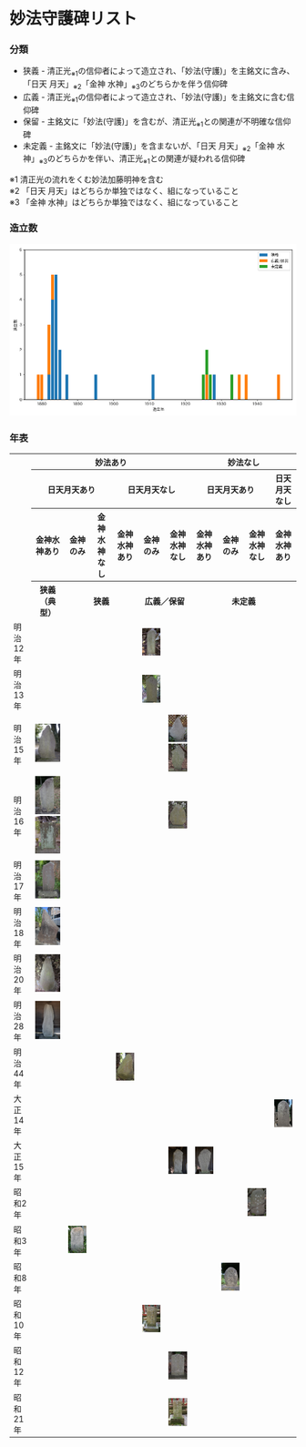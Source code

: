 # 妙法守護碑リスト

### 分類
* 狭義 - 清正光<sub>※1</sub>の信仰者によって造立され、「妙法(守護)」を主銘文に含み、「日天 月天」<sub>※2</sub>「金神 水神」<sub>※3</sub>のどちらかを伴う信仰碑
* 広義 - 清正光<sub>※1</sub>の信仰者によって造立され、「妙法(守護)」を主銘文に含む信仰碑
* 保留 - 主銘文に「妙法(守護)」を含むが、清正光<sub>※1</sub>との関連が不明確な信仰碑
* 未定義 - 主銘文に「妙法(守護)」を含まないが、「日天 月天」<sub>※2</sub>「金神 水神」<sub>※3</sub>のどちらかを伴い、清正光<sub>※1</sub>との関連が疑われる信仰碑

※1 清正光の流れをくむ妙法加藤明神を含む  
※2 「日天 月天」はどちらか単独ではなく、組になっていること  
※3 「金神 水神」はどちらか単独ではなく、組になっていること

### 造立数
![造立数](./造立数グラフ.png)

### 年表
<table>
  <tr><th rowspan="4"><th colspan="6">妙法あり</th><th colspan="4">妙法なし</th></tr>
  <tr><th colspan="3">日天月天あり</th><th colspan="3">日天月天なし</th><th colspan="3">日天月天あり</th><th>日天月天なし</th></tr>
  <tr><th>金神水神あり</th><th>金神のみ</th><th>金神水神なし</th><th>金神水神あり</th><th>金神のみ</th><th>金神水神なし</th><th>金神水神あり</th><th>金神のみ</th><th>金神水神なし</th><th>金神水神あり</th></tr>
  <tr><th>狭義（典型）</th><th colspan="3">狭義</th><th colspan="2">広義／保留</th><th colspan="4">未定義</th></tr>
  <tr>
    <td>明治12年</td>
    <td></td>
    <td></td>
    <td></td>
    <td></td>
    <td><img src="https://github.com/sekibutsu-info/myoho_shugohi/blob/main/photo/妙法守護金神碑（志田山朝日寺）.jpg" width="150" title="妙法守護金神"></td>
    <td></td>
    <td></td>
    <td></td>
    <td></td>
    <td></td>
  </tr>
  <tr>
    <td>明治13年</td>
    <td></td>
    <td></td>
    <td></td>
    <td></td>
    <td><img src="https://github.com/sekibutsu-info/myoho_shugohi/blob/main/photo/妙法守護金神碑（井原寺）.jpg" width="150" title="妙法守護金神"></td>
    <td></td>
    <td></td>
    <td></td>
    <td></td>
    <td></td>
  </tr>
  <tr>
    <td>明治15年</td>
    <td><img src="https://github.com/sekibutsu-info/myoho_shugohi/blob/main/photo/妙法守護碑（八王子市・善龍寺）.jpg" width="150" title="日天 月天／妙法守護／金神 水神"></td>
    <td></td>
    <td></td>
    <td></td>
    <td></td>
    <td><img src="https://github.com/sekibutsu-info/myoho_shugohi/blob/main/photo/妙法大嶋明神守碑（八王子市・七面堂）.jpg" width="150" title="妙法大嶋明神守"><br>
        <img src="https://github.com/sekibutsu-info/myoho_shugohi/blob/main/photo/妙法市明神碑（町田市・七面堂）.jpg" width="150" title="妙法市明神"></td>
    <td></td>
    <td></td>
    <td></td>
    <td></td>
  </tr>
  <tr>
    <td>明治16年</td>
    <td><img src="https://github.com/sekibutsu-info/myoho_shugohi/blob/main/photo/妙法守護碑（町田市相原町）2.jpg" width="150" title="日天 月天／妙法守護／金神 水神"><br>
        <img src="https://github.com/sekibutsu-info/myoho_shugohi/blob/main/photo/妙法守護碑（町田市・大戸観音堂）.jpg" width="150" title="日天 妙法 月天／金神 水神"></td>
    <td></td>
    <td></td>
    <td></td>
    <td></td>
    <td><img src="https://github.com/sekibutsu-info/myoho_shugohi/blob/main/photo/妙法守護雄神碑（町田市・七面堂）.jpg" width="150" title="妙法守護雄神"></td>
    <td></td>
    <td></td>
    <td></td>
    <td></td>
  </tr>
  <tr>
    <td>明治17年</td>
    <td><img src="https://github.com/sekibutsu-info/myoho_shugohi/blob/main/photo/妙法守護碑（町田市相原町）.jpg" width="150" title="日天 月天／妙法守護／金神 水神"></td>
    <td></td>
    <td></td>
    <td></td>
    <td></td>
    <td></td>
    <td></td>
    <td></td>
    <td></td>
    <td></td>
  </tr>
  <tr>
    <td>明治18年</td>
    <td><img src="https://github.com/sekibutsu-info/myoho_shugohi/blob/main/photo/妙法守護碑（相模原市中央区宮下本町）.jpg" width="150" title="日天 月天／妙法守護／金神 水神"></td>
    <td></td>
    <td></td>
    <td></td>
    <td></td>
    <td></td>
    <td></td>
    <td></td>
    <td></td>
    <td></td>
  </tr>
  <tr>
    <td>明治20年</td>
    <td><img src="https://github.com/sekibutsu-info/myoho_shugohi/blob/main/photo/妙法守護碑（駒木野稲荷神社）.jpg" width="150" title="日天 月天／妙法守護／金神 水神"></td>
    <td></td>
    <td></td>
    <td></td>
    <td></td>
    <td></td>
    <td></td>
    <td></td>
    <td></td>
    <td></td>
  </tr>
  <tr>
    <td>明治28年</td>
    <td><img src="https://github.com/sekibutsu-info/myoho_shugohi/blob/main/photo/妙法守護碑（厚木市金田）.jpg" width="150" title="日天 月天／妙法三十番神守護／金神 水神"></td>
    <td></td>
    <td></td>
    <td></td>
    <td></td>
    <td></td>
    <td></td>
    <td></td>
    <td></td>
    <td></td>
  </tr>
  <tr>
    <td>明治44年</td>
    <td></td>
    <td></td>
    <td></td>
    <td><img src="https://github.com/sekibutsu-info/myoho_shugohi/blob/main/photo/妙法守護碑（昭島市・観音寺）.jpg" width="150" title="妙法守護／金神 水神"></td>
    <td></td>
    <td></td>
    <td></td>
    <td></td>
    <td></td>
    <td></td>
  </tr>
  <tr>
    <td>大正14年</td>
    <td></td>
    <td></td>
    <td></td>
    <td></td>
    <td></td>
    <td></td>
    <td></td>
    <td></td>
    <td></td>
    <td><img src="https://github.com/sekibutsu-info/myoho_shugohi/blob/main/photo/金神水神守護所碑（諏訪神社）.jpg" width="150" title="金神 水神／守護所"></td>
  </tr>
  <tr>
    <td>大正15年</td>
    <td></td>
    <td></td>
    <td></td>
    <td></td>
    <td></td>
    <td><img src="https://github.com/sekibutsu-info/myoho_shugohi/blob/main/photo/妙法守護神碑（妙法加藤明神）.jpg" width="150" title="妙法守護神"></td>
    <td><img src="https://github.com/sekibutsu-info/myoho_shugohi/blob/main/photo/日天月天水神金神碑（妙法加藤明神）.jpg" width="150" title="日天 月天／水神 金神"></td>
    <td></td>
    <td></td>
    <td></td>
  </tr>
  <tr>
    <td>昭和2年</td>
    <td></td>
    <td></td>
    <td></td>
    <td></td>
    <td></td>
    <td></td>
    <td></td>
    <td></td>
    <td><img src="https://github.com/sekibutsu-info/myoho_shugohi/blob/main/photo/八大龍王塔（大島中ノ郷のヤツボ）.jpg" width="150" title="大日天 八大龍王塔 大月天"></td>
    <td></td>
  </tr>
    <td>昭和3年</td>
    <td></td>
    <td><img src="https://github.com/sekibutsu-info/myoho_shugohi/blob/main/photo/日天月天妙法守護金神碑（相模原市緑区青野原）.jpg" width="150" title="日天 妙法守護金神 月天"></td>
    <td></td>
    <td></td>
    <td></td>
    <td></td>
    <td></td>
    <td></td>
    <td></td>
    <td></td>
  </tr>
  <tr>
    <td>昭和8年</td>
    <td></td>
    <td></td>
    <td></td>
    <td></td>
    <td></td>
    <td></td>
    <td></td>
    <td><img src="https://github.com/sekibutsu-info/myoho_shugohi/blob/main/photo/日天月天金神碑（町田市相原町）.jpg" width="150" title="日天 月天／金神"></td>
    <td></td>
    <td></td>
  </tr>
  <tr>
    <td>昭和10年</td>
    <td></td>
    <td></td>
    <td></td>
    <td></td>
    <td><img src="https://github.com/sekibutsu-info/myoho_shugohi/blob/main/photo/妙法金神社碑（中野神社）.jpg" width="150" title="妙法金神社"></td>
    <td></td>
    <td></td>
    <td></td>
    <td></td>
    <td></td>
  </tr>
  <tr>
    <td>昭和12年</td>
    <td></td>
    <td></td>
    <td></td>
    <td></td>
    <td></td>
    <td><img src="https://github.com/sekibutsu-info/myoho_shugohi/blob/main/photo/妙法守護道祖神（御嶽神社）.jpg" width="150" title="妙法守護道祖神"></td>
    <td></td>
    <td></td>
    <td></td>
    <td></td>
  </tr>
  <tr>
    <td>昭和21年</td>
    <td></td>
    <td></td>
    <td></td>
    <td></td>
    <td></td>
    <td><img src="https://github.com/sekibutsu-info/myoho_shugohi/blob/main/photo/妙法守護神碑（中野神社）.jpg" width="150" title="妙法守護神"></td>
    <td></td>
    <td></td>
    <td></td>
    <td></td>
  </tr>
</table>
